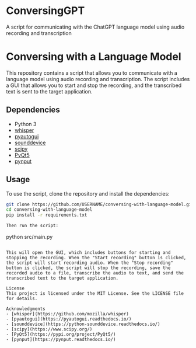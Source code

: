 # ConversingGPT
A script for communicating with the ChatGPT language model using audio recording and transcription


# Conversing with a Language Model

This repository contains a script that allows you to communicate with a language model using audio recording and transcription. The script includes a GUI that allows you to start and stop the recording, and the transcribed text is sent to the target application.

## Dependencies

- Python 3
- [whisper](https://github.com/openai/whisper)
- [pyautogui](https://pyautogui.readthedocs.io/)
- [sounddevice](https://python-sounddevice.readthedocs.io/)
- [scipy](https://www.scipy.org/)
- [PyQt5](https://pypi.org/project/PyQt5/)
- [pynput](https://pynput.readthedocs.io/)

## Usage

To use the script, clone the repository and install the dependencies:

```bash
git clone https://github.com/USERNAME/conversing-with-language-model.git
cd conversing-with-language-model
pip install -r requirements.txt

Then run the script:
```
python src/main.py
```

This will open the GUI, which includes buttons for starting and stopping the recording. When the "Start recording" button is clicked, the script will start recording audio. When the "Stop recording" button is clicked, the script will stop the recording, save the recorded audio to a file, transcribe the audio to text, and send the transcribed text to the target application.

License
This project is licensed under the MIT License. See the LICENSE file for details.

Acknowledgments
- [whisper](https://github.com/mozilla/whisper)
- [pyautogui](https://pyautogui.readthedocs.io/)
- [sounddevice](https://python-sounddevice.readthedocs.io/)
- [scipy](https://www.scipy.org/)
- [PyQt5](https://pypi.org/project/PyQt5/)
- [pynput](https://pynput.readthedocs.io/)
